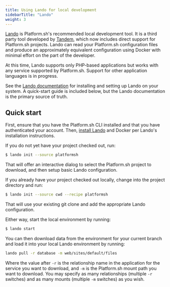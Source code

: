 ```yaml
---
title: Using Lando for local development
sidebarTitle: "Lando"
weight: 3
---
```


[Lando](https://github.com/lando/lando) is Platform.sh's recommended local development tool.  It is a third party tool developed by [Tandem](https://thinktandem.io), which now includes direct support for Platform.sh projects.  Lando can read your Platform.sh configuration files and produce an approximately equivalent configuration using Docker with minimal effort on the part of the developer.

At this time, Lando supports only PHP-based applications but works with any service supported by Platform.sh.  Support for other application languages is in progress.

See the [Lando documentation](https://docs.lando.dev/config/platformsh.html) for installing and setting up Lando on your system.  A quick-start guide is included below, but the Lando documentation is the primary source of truth.

## Quick start

First, ensure that you have the Platform.sh CLI installed and that you have authenticated your account.  Then, [install Lando](https://docs.lando.dev/basics/installation.html) and Docker per Lando's installation instructions.

If you do not yet have your project checked out, run:

```bash
$ lando init --source platformsh
```

That will offer an interactive dialog to select the Platform.sh project to download, and then setup basic Lando configuration.

If you already have your project checked out locally, change into the project directory and run:

```bash
$ lando init --source cwd --recipe platformsh
```

That will use your existing git clone and add the appropriate Lando configuration.

Either way, start the local environment by running:

```bash
$ lando start
```

You can then download data from the environment for your current branch and load it into your local Lando environment by running:

```bash
lando pull -r database -m web/sites/default/files
```

Where the value after `-r` is the relationship name in the application for the service you want to download, and `-m` is the Platform.sh mount path you want to download.  You may specify as many relationships (multiple `-r` switches) and as many mounts (multiple `-m` switches) as you wish.
